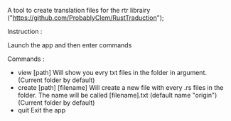 A tool to create translation files for the rtr librairy ("https://github.com/ProbablyClem/RustTraduction");

Instruction :

Launch the app and then enter commands

Commands : 
- view [path]
    Will show you evry txt files in the folder in argument. (Current folder by default)
- create [path] [filename]
    Will create a new file with every .rs files in the folder. The name will be called [filename].txt (default name "origin") (Current folder by default)
- quit 
    Exit the app
